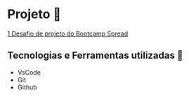 # Projeto 🚀
[1 Desafio de projeto do Bootcamp Spread](/Modulos.md)

## Tecnologias e Ferramentas utilizadas 🤖
- VsCode
- Git
- Github

